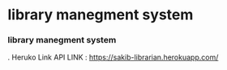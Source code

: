 # library manegment system

### library manegment system
. Heruko Link API LINK : https://sakib-librarian.herokuapp.com/

